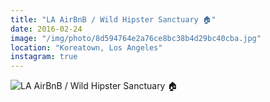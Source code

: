 ```yaml
---
title: "LA AirBnB / Wild Hipster Sanctuary 🏠"
date: 2016-02-24
image: "/img/photo/8d594764e2a76ce8bc38b4d29bc40cba.jpg"
location: "Koreatown, Los Angeles"
instagram: true
---
```


![LA AirBnB / Wild Hipster Sanctuary 🏠](/img/photo/8d594764e2a76ce8bc38b4d29bc40cba.jpg)
